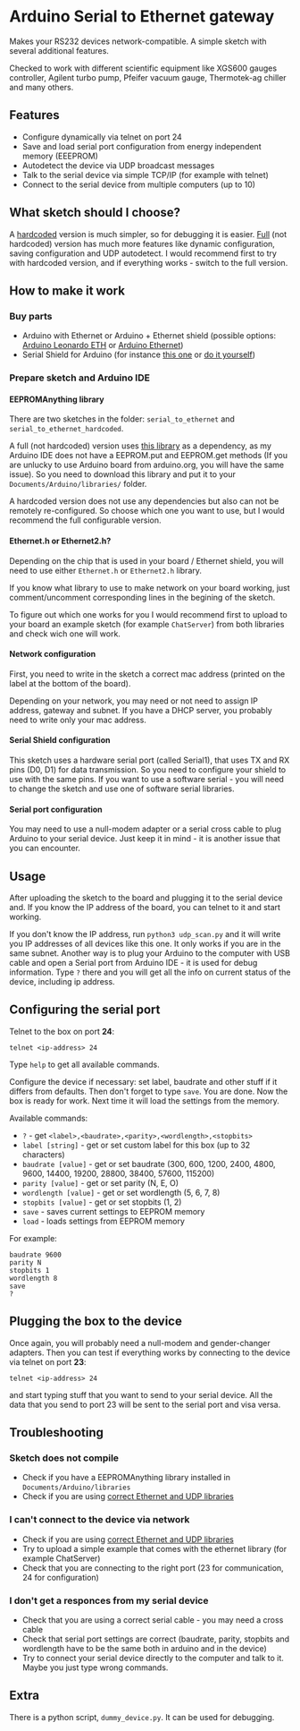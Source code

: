 # Arduino Serial to Ethernet gateway

Makes your RS232 devices network-compatible. A simple sketch with several additional features.

Checked to work with different scientific equipment like XGS600 gauges controller, Agilent turbo pump, Pfeifer vacuum gauge, Thermotek-ag chiller and many others.

## Features

- Configure dynamically via telnet on port 24
- Save and load serial port configuration from energy independent memory (EEEPROM)
- Autodetect the device via UDP broadcast messages
- Talk to the serial device via simple TCP/IP (for example with telnet)
- Connect to the serial device from multiple computers (up to 10)

## What sketch should I choose?

A [hardcoded](./serial_to_ethernet_hardcoded/) version is much simpler, so for debugging it is easier. [Full](./serial_to_ethernet/) (not hardcoded) version has much more features like dynamic configuration, saving configuration and UDP autodetect. I would recommend first to try with hardcoded version, and if everything works - switch to the full version.

## How to make it work

### Buy parts

- Arduino with Ethernet or Arduino + Ethernet shield (possible options: [Arduino Leonardo ETH](http://www.arduino.org/products/boards/arduino-leonardo-eth) or [Arduino Ethernet](https://www.arduino.cc/en/Main/ArduinoBoardEthernet))
- Serial Shield for Arduino (for instance [this one](https://www.sparkfun.com/products/13029) or [do it yourself](https://robbarnsley.wordpress.com/2013/09/14/controlling-a-serial-rs-232-device-over-tcp-sockets-using-an-arduino-ethernet-board/))

### Prepare sketch and Arduino IDE

#### EEPROMAnything library

There are two sketches in the folder: `serial_to_ethernet` and `serial_to_ethernet_hardcoded`.

A full (not hardcoded) version uses [this library](https://github.com/stepansnigirev/ArduinoEEPROMAnything) as a dependency, as my Arduino IDE does not have a EEPROM.put and EEPROM.get methods (If you are unlucky to use Arduino board from arduino.org, you will have the same issue). So you need to download this library and put it to your `Documents/Arduino/libraries/` folder.

A hardcoded version does not use any dependencies but also can not be remotely re-configured. So choose which one you want to use, but I would recommend the full configurable version.

#### Ethernet.h or Ethernet2.h?

Depending on the chip that is used in your board / Ethernet shield, you will need to use either `Ethernet.h` or `Ethernet2.h` library. 

If you know what library to use to make network on your board working, just comment/uncomment corresponding lines in the begining of the sketch.

To figure out which one works for you I would recommend first to upload to your board an example sketch (for example `ChatServer`) from both libraries and check wich one will work.

#### Network configuration

First, you need to write in the sketch a correct mac address (printed on the label at the bottom of the board).

Depending on your network, you may need or not need to assign IP address, gateway and subnet. If you have a DHCP server, you probably need to write only your mac address.

#### Serial Shield configuration

This sketch uses a hardware serial port (called Serial1), that uses TX and RX pins (D0, D1) for data transmission. So you need to configure your shield to use with the same pins. If you want to use a software serial - you will need to change the sketch and use one of software serial libraries.

#### Serial port configuration

You may need to use a null-modem adapter or a serial cross cable to plug Arduino to your serial device. Just keep it in mind - it is another issue that you can encounter.

## Usage

After uploading the sketch to the board and plugging it to the serial device and. If you know the IP address of the board, you can telnet to it and start working.

If you don't know the IP address, run `python3 udp_scan.py` and it will write you IP addresses of all devices like this one. It only works if you are in the same subnet. Another way is to plug your Arduino to the computer with USB cable and open a Serial port from Arduino IDE - it is used for debug information. Type `?` there and you will get all the info on current status of the device, including ip address.

## Configuring the serial port

Telnet to the box on port **24**:

```
telnet <ip-address> 24
```

Type `help` to get all available commands.

Configure the device if necessary: set label, baudrate and other stuff if it differs from defaults. Then don't forget to type `save`. You are done. Now the box is ready for work. Next time it will load the settings from the memory.

Available commands:
- `?` - get `<label>,<baudrate>,<parity>,<wordlength>,<stopbits>`
- `label [string]` - get or set custom label for this box (up to 32 characters)
- `baudrate [value]` - get or set baudrate (300, 600, 1200, 2400, 4800, 9600, 14400, 19200, 28800, 38400, 57600, 115200)
- `parity [value]` - get or set parity (N, E, O)
- `wordlength [value]` - get or set wordlength (5, 6, 7, 8)
- `stopbits [value]` - get or set stopbits (1, 2)
- `save` - saves current settings to EEPROM memory
- `load` - loads settings from EEPROM memory

For example:
```
baudrate 9600
parity N
stopbits 1
wordlength 8
save
?
```

## Plugging the box to the device

Once again, you will probably need a null-modem and gender-changer adapters. Then you can test if everything works by connecting to the device via telnet on port **23**:

```
telnet <ip-address> 24
```

and start typing stuff that you want to send to your serial device. All the data that you send to port 23 will be sent to the serial port and visa versa.

## Troubleshooting

### Sketch does not compile

- Check if you have a EEPROMAnything library installed in `Documents/Arduino/libraries`
- Check if you are using [correct Ethernet and UDP libraries](#etherneth-or-ethernet2h)

### I can't connect to the device via network

- Check if you are using [correct Ethernet and UDP libraries](#etherneth-or-ethernet2h)
- Try to upload a simple example that comes with the ethernet library (for example ChatServer)
- Check that you are connecting to the right port (23 for communication, 24 for configuration)

### I don't get a responces from my serial device

- Check that you are using a correct serial cable - you may need a cross cable
- Check that serial port settings are correct (baudrate, parity, stopbits and wordlength have to be the same both in arduino and in the device)
- Try to connect your serial device directly to the computer and talk to it. Maybe you just type wrong commands.

## Extra

There is a python script, `dummy_device.py`. It can be used for debugging.